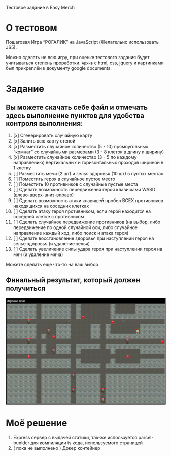 Тестовое задание в Easy Merch

# О тестовом

Пошаговая Игра “РОГАЛИК” на JavaScript (Желательно использовать JS5).

Можно сделать не всю игру, при оценке тестового задания будет учитываться степень проработки.
`Архив` с html, css, jquery и картинками был прикреплён к документу google documents.

# Задание

## Вы можете скачать себе файл и отмечать здесь выполнение пунктов для удобства контроля выполнения:

1. [x] Сгенерировать случайную карту
2. [x] Залить всю карту стеной
3. [x] Разместить случайное количество (5 - 10) прямоугольных “комнат” со случайными размерами (3 - 8 клеток в длину и ширину)
4. [x] Разместить случайное количество (3 - 5 по каждому направлению) вертикальных и горизонтальных проходов шириной в 1 клетку
5. [ ] Разместить мечи (2 шт) и зелья здоровья (10 шт) в пустых местах
6. [ ] Поместить героя в случайное пустое место
7. [ ] Поместить 10 противников с случайные пустые места
8. [ ] Сделать возможность передвижения героя клавишами WASD (влево-вверх-вниз-вправо)
9. [ ] Сделать возможность атаки клавишей пробел ВСЕХ противников находящихся на соседних клетках
10. [ ] Сделать атаку героя противником, если герой находится на соседней клетке с противником
11. [ ] Сделать случайное передвижение противников (на выбор, либо передвижение по одной случайной оси, либо случайное направление каждый ход, либо поиск и атака героя)
12. [ ] Сделать восстановление здоровья при наступлении героя на зелье здоровья (и удаление зелья)
13. [ ] Сделать увеличение силы удара героя при наступлении героя на меч (и удаление меча)

Можете сделать еще что-то на ваш выбор

## Финальный результат, который должен получиться

<img src="git.content/game-preview.png"/>

# Моё решение

1. Express сервер с выдачей статики, так-же используется parcel-bunlder для компиляции ts кода, используемого страницей
2. ( пока не выполнено ) Докер контейнер
